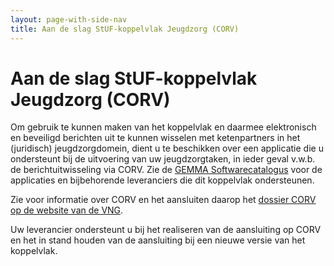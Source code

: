 ```yaml
---
layout: page-with-side-nav
title: Aan de slag StUF-koppelvlak Jeugdzorg (CORV)
---
```

# Aan de slag StUF-koppelvlak Jeugdzorg (CORV)

Om gebruik te kunnen maken van het koppelvlak en daarmee elektronisch en
beveiligd berichten uit te kunnen wisselen met ketenpartners in het
(juridisch) jeugdzorgdomein, dient u te beschikken over een applicatie
die u ondersteunt bij de uitvoering van uw jeugdzorgtaken, in ieder
geval v.w.b. de berichtuitwisseling via CORV. Zie de [GEMMA
Softwarecatalogus](https://www.softwarecatalogus.nl/pakketten/norm_version/StUF%20Jeugdzorg%20%28CORV%29%201%252E0)
voor de applicaties en bijbehorende leveranciers die dit koppelvlak
ondersteunen.

Zie voor informatie over CORV en het aansluiten daarop het <span style="color:red">[dossier CORV
op de website van de VNG](https://vng.nl/corv)</span>.

Uw leverancier ondersteunt u bij het realiseren van de aansluiting op
CORV en het in stand houden van de aansluiting bij een nieuwe versie van
het koppelvlak.
